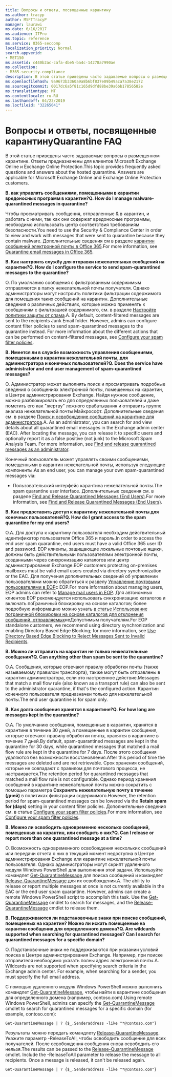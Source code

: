 ```yaml
---
title: Вопросы и ответы, посвященные карантину
ms.author: tracyp
author: MSFTTracyP
manager: laurawi
ms.date: 6/16/2017
ms.audience: ITPro
ms.topic: reference
ms.service: O365-seccomp
localization_priority: Normal
search.appverid:
- MET150
ms.assetid: c440b2ac-cafa-4be5-ba4c-14278a7990ae
ms.collection:
- M365-security-compliance
description: В этой статье приведены часто задаваемые вопросы о размещенном карантине.
ms.openlocfilehash: 9a9673b3360a9a8b6bf837e09b49aca7a38e2172
ms.sourcegitcommit: 0017dc6a5f81c165d9dfd88be39a6bb17856582e
ms.translationtype: MT
ms.contentlocale: ru-RU
ms.lasthandoff: 04/23/2019
ms.locfileid: "32265041"
---
```

# <a name="quarantine-faq"></a><span data-ttu-id="b971e-103">Вопросы и ответы, посвященные карантину</span><span class="sxs-lookup"><span data-stu-id="b971e-103">Quarantine FAQ</span></span>

<span data-ttu-id="b971e-p101">В этой статье приведены часто задаваемые вопросы о размещенном карантине. Ответы предназначены для клиентов Microsoft Exchange Online и Exchange Online Protection.</span><span class="sxs-lookup"><span data-stu-id="b971e-p101">This topic provides frequently asked questions and answers about the hosted quarantine. Answers are applicable for Microsoft Exchange Online and Exchange Online Protection customers.</span></span>
  
 <span data-ttu-id="b971e-106">**В. как управлять сообщениями, помещенными в карантин вредоносных программ в карантин?**</span><span class="sxs-lookup"><span data-stu-id="b971e-106">**Q. How do I manage malware-quarantined messages in quarantine?**</span></span>
  
<span data-ttu-id="b971e-107">Чтобы просматривать сообщения, отправленные &amp; в карантин, и работать с ними, так как они содержат вредоносные программы, необходимо использовать центр соответствия требованиям безопасности.</span><span class="sxs-lookup"><span data-stu-id="b971e-107">You need to use the Security &amp; Compliance Center in order to view and work with messages that were sent to quarantine because they contain malware.</span></span> <span data-ttu-id="b971e-108">Дополнительные сведения см в разделе [карантин сообщений электронной почты в Office 365](https://support.office.com/article/Quarantine-email-messages-in-Office-365-4c234874-015e-4768-8495-98fcccfc639b).</span><span class="sxs-lookup"><span data-stu-id="b971e-108">For more information, see [Quarantine email messages in Office 365](https://support.office.com/article/Quarantine-email-messages-in-Office-365-4c234874-015e-4768-8495-98fcccfc639b).</span></span>
  
 <span data-ttu-id="b971e-109">**В. Как настроить службу для отправки нежелательных сообщений на карантин?**</span><span class="sxs-lookup"><span data-stu-id="b971e-109">**Q. How do I configure the service to send spam-quarantined messages to the quarantine?**</span></span>
  
<span data-ttu-id="b971e-p103">О. По умолчанию сообщения с фильтрованным содержимым отправляются в папку нежелательной почты получателя. Однако администраторы могут настроить политики фильтрации содержимого для помещения таких сообщений на карантин. Дополнительные сведения о различных действиях, которые можно применять к сообщениям с фильтрацией содержимого, см. в разделе [Настройте политики защиты от спама](configure-your-spam-filter-policies.md).</span><span class="sxs-lookup"><span data-stu-id="b971e-p103">A. By default, content-filtered messages are sent to the recipients Junk Email folder. However, admins can configure content filter policies to send spam-quarantined messages to the quarantine instead. For more information about the different actions that can be performed on content-filtered messages, see [Configure your spam filter policies](configure-your-spam-filter-policies.md).</span></span>
  
 <span data-ttu-id="b971e-114">**В. Имеется ли в службе возможность управления сообщениями, помещенными в карантин нежелательной почты, для администратора и конечных пользователей?**</span><span class="sxs-lookup"><span data-stu-id="b971e-114">**Q. Does the service have administrator and end user management of spam-quarantined messages?**</span></span>
  
<span data-ttu-id="b971e-p104">О. Администратор может выполнять поиск и просматривать подробные сведения о сообщениях электронной почты, помещенных на карантин, в Центре администрирования Exchange. Найдя нужное сообщение, можно разблокировать его для определенных пользователей и даже пометить его как "жертву" ложного срабатывания и отправить группе анализа нежелательной почты Майкрософт. Дополнительные сведения см. в разделе [Поиск и освобождение сообщений на карантине для администратора](find-and-release-quarantined-messages-as-an-administrator.md).</span><span class="sxs-lookup"><span data-stu-id="b971e-p104">A. As an administrator, you can search for and view details about all quarantined email messages in the Exchange admin center (EAC). After locating the message, you can release it to specific users and optionally report it as a false positive (not junk) to the Microsoft Spam Analysis Team. For more information, see [Find and release quarantined messages as an administrator](find-and-release-quarantined-messages-as-an-administrator.md).</span></span>
  
<span data-ttu-id="b971e-119">Конечный пользователь может управлять своими сообщениями, помещенными в карантин нежелательной почты, используя следующие компоненты.</span><span class="sxs-lookup"><span data-stu-id="b971e-119">As an end user, you can manage your own spam-quarantined messages via:</span></span> 
  
- <span data-ttu-id="b971e-120">Пользовательский интерфейс карантина нежелательной почты.</span><span class="sxs-lookup"><span data-stu-id="b971e-120">The spam quarantine user interface.</span></span> <span data-ttu-id="b971e-121">Дополнительные сведения см. в разделе [Find and Release Quarantined Messages (End Users)](http://technet.microsoft.com/library/e439b560-827a-4807-abd3-6b861c1ff786.aspx).</span><span class="sxs-lookup"><span data-stu-id="b971e-121">For more information, see [Find and Release Quarantined Messages (End Users)](http://technet.microsoft.com/library/e439b560-827a-4807-abd3-6b861c1ff786.aspx).</span></span>
        
 <span data-ttu-id="b971e-122">**В. Как предоставить доступ к карантину нежелательной почты для конечных пользователей?**</span><span class="sxs-lookup"><span data-stu-id="b971e-122">**Q. How do I grant access to the spam quarantine for my end users?**</span></span>
  
<span data-ttu-id="b971e-123">О.</span><span class="sxs-lookup"><span data-stu-id="b971e-123">A.</span></span> <span data-ttu-id="b971e-124">Для доступа к карантину пользователя необходим действительный идентификатор пользователя Office 365 и пароль.</span><span class="sxs-lookup"><span data-stu-id="b971e-124">In order to access the end user spam quarantine, end users must have a valid Office 365 user ID and password.</span></span> <span data-ttu-id="b971e-125">EOP клиенты, защищающие локальные почтовые ящики, должны быть действительными пользователями электронной почты, созданными через синхронизацию каталогов или центр администрирования Exchange.</span><span class="sxs-lookup"><span data-stu-id="b971e-125">EOP customers protecting on-premises mailboxes must be valid email users created via directory synchronization or the EAC.</span></span> <span data-ttu-id="b971e-126">Для получения дополнительных сведений об управлении пользователями можно обратиться к разделу [Управление почтовыми пользователями в EOP](eop/manage-mail-users-in-eop.md)с EOP.</span><span class="sxs-lookup"><span data-stu-id="b971e-126">For more information about managing users, EOP admins can refer to [Manage mail users in EOP](eop/manage-mail-users-in-eop.md).</span></span> <span data-ttu-id="b971e-127">Для автономных клиентов EOP рекомендуется использовать синхронизацию каталогов и включать поГраничный блокировку на основе каталогов; более подробную информацию можно узнать [в статье Использование пограничной блокировки на основе каталогов для отклонения сообщений, отправляемых](http://technet.microsoft.com/library/ca7b7416-92ed-40ad-abdb-695be46ea2e4.aspx)неДопустимым получателям.</span><span class="sxs-lookup"><span data-stu-id="b971e-127">For EOP standalone customers, we recommend using directory synchronization and enabling Directory Based Edge Blocking; for more information, see [Use Directory Based Edge Blocking to Reject Messages Sent to Invalid Recipients](http://technet.microsoft.com/library/ca7b7416-92ed-40ad-abdb-695be46ea2e4.aspx).</span></span>
  
 <span data-ttu-id="b971e-128">**В. Можно ли отправить на карантин не только нежелательные сообщения?**</span><span class="sxs-lookup"><span data-stu-id="b971e-128">**Q. Can anything other than spam be sent to the quarantine?**</span></span>
  
<span data-ttu-id="b971e-129">О.</span><span class="sxs-lookup"><span data-stu-id="b971e-129">A.</span></span> <span data-ttu-id="b971e-130">Сообщения, которые отвечают правилу обработки почты (также называемому правилом транспорта), также могут быть отправлены в карантин администратора, если это настроенное действие.</span><span class="sxs-lookup"><span data-stu-id="b971e-130">Messages that match a mail flow rule (also known as a transport rule) can also be sent to the administrator quarantine, if that's the configured action.</span></span> <span data-ttu-id="b971e-131">Карантин конечного пользователя предназначен только для нежелательной почты.</span><span class="sxs-lookup"><span data-stu-id="b971e-131">The end user quarantine is for spam only.</span></span>
  
 <span data-ttu-id="b971e-132">**В. Как долго сообщения хранятся в карантине?**</span><span class="sxs-lookup"><span data-stu-id="b971e-132">**Q. For how long are messages kept in the quarantine?**</span></span>
  
<span data-ttu-id="b971e-133">О.</span><span class="sxs-lookup"><span data-stu-id="b971e-133">A.</span></span> <span data-ttu-id="b971e-134">По умолчанию сообщения, помещенные в карантин, хранятся в карантине в течение 30 дней, а помещенные в карантин сообщения, которые отвечают правилу обработки почты, хранятся в карантине в течение 7 дней.</span><span class="sxs-lookup"><span data-stu-id="b971e-134">By default, spam-quarantined messages are kept in the quarantine for 30 days, while quarantined messages that matched a mail flow rule are kept in the quarantine for 7 days.</span></span> <span data-ttu-id="b971e-135">После этого сообщения удаляются без возможности восстановления.</span><span class="sxs-lookup"><span data-stu-id="b971e-135">After this period of time the messages are deleted and are not retrievable.</span></span> <span data-ttu-id="b971e-136">Срок хранения сообщений, которые не совпадают с правилом для почтового процесса, не настраивается.</span><span class="sxs-lookup"><span data-stu-id="b971e-136">The retention period for quarantined messages that matched a mail flow rule is not configurable.</span></span> <span data-ttu-id="b971e-137">Однако период хранения сообщений в карантине нежелательной почты можно сократить с помощью параметра **Сохранять нежелательную почту в течение (дней)** в политиках фильтрации содержимого.</span><span class="sxs-lookup"><span data-stu-id="b971e-137">However, the retention period for spam-quarantined messages can be lowered via the **Retain spam for (days)** setting in your content filter policies.</span></span> <span data-ttu-id="b971e-138">Дополнительные сведения см. в статье [Configure your spam filter policies](configure-your-spam-filter-policies.md).</span><span class="sxs-lookup"><span data-stu-id="b971e-138">For more information, see [Configure your spam filter policies](configure-your-spam-filter-policies.md).</span></span>
  
 <span data-ttu-id="b971e-139">**В. Можно ли освободить одновременно несколько сообщений, помещенных на карантин, или сообщить о них?**</span><span class="sxs-lookup"><span data-stu-id="b971e-139">**Q. Can I release or report more than one quarantined message at a time?**</span></span>
  
<span data-ttu-id="b971e-p109">О. Возможность одновременного освобождения нескольких сообщений или передачи отчета о них в текущий момент недоступна в Центре администрирования Exchange или карантине нежелательной почты пользователя. Однако администраторы могут скрипт удаленного модуля Windows PowerShell для выполнения этой задачи. Используйте командлет [Get-QuarantineMessage](http://technet.microsoft.com/library/88026da1-8dbc-49e7-80e8-112a32773c34.aspx) для поиска сообщений и командлет [Release-QuarantineMessage](http://technet.microsoft.com/library/4a3aa05c-238f-46f2-b8dd-b0e3c38eab3e.aspx) для их освобождения.</span><span class="sxs-lookup"><span data-stu-id="b971e-p109">A. The ability to release or report multiple messages at once is not currently available in the EAC or the end user spam quarantine. However, admins can create a remote Windows PowerShell script to accomplish this task. Use the [Get-QuarantineMessage](http://technet.microsoft.com/library/88026da1-8dbc-49e7-80e8-112a32773c34.aspx) cmdlet to search for messages, and the [Release-QuarantineMessage](http://technet.microsoft.com/library/4a3aa05c-238f-46f2-b8dd-b0e3c38eab3e.aspx) cmdlet to release them.</span></span> 
  
 <span data-ttu-id="b971e-144">**В. Поддерживаются ли подстановочные знаки при поиске сообщений, помещенных на карантин? Можно ли искать помещенные на карантин сообщения для определенного домена?**</span><span class="sxs-lookup"><span data-stu-id="b971e-144">**Q. Are wildcards supported when searching for quarantined messages? Can I search for quarantined messages for a specific domain?**</span></span>
  
<span data-ttu-id="b971e-p110">О. Подстановочные знаки не поддерживаются при указании условий поиска в Центре администрирования Exchange. Например, при поиске отправителя необходимо указать полны адрес электронной почты.</span><span class="sxs-lookup"><span data-stu-id="b971e-p110">A. Wildcards are not supported when specifying search criteria in the Exchange admin center. For example, when searching for a sender, you must specify the full email address.</span></span>
  
<span data-ttu-id="b971e-148">С помощью удаленного модуля Windows PowerShell можно выполнить командлет [Get-QuarantineMessage](http://technet.microsoft.com/library/88026da1-8dbc-49e7-80e8-112a32773c34.aspx), чтобы найти в карантине сообщения для определенного домена (например, contoso.com).</span><span class="sxs-lookup"><span data-stu-id="b971e-148">Using remote Windows PowerShell, admins can specify the [Get-QuarantineMessage](http://technet.microsoft.com/library/88026da1-8dbc-49e7-80e8-112a32773c34.aspx) cmdlet to search for quarantined messages for a specific domain (for example, contoso.com):</span></span> 
  
```
Get-QuarantineMessage | ? {$_.Senderaddress -like "*@contoso.com"}
```

<span data-ttu-id="b971e-p111">Результаты можно передать командлету [Release-QuarantineMessage](http://technet.microsoft.com/library/4a3aa05c-238f-46f2-b8dd-b0e3c38eab3e.aspx). Укажите параметр -ReleaseToAll, чтобы освободить сообщение для всех получателей. После освобождения сообщения снова освободить его нельзя.</span><span class="sxs-lookup"><span data-stu-id="b971e-p111">The results can be passed to the [Release-QuarantineMessage](http://technet.microsoft.com/library/4a3aa05c-238f-46f2-b8dd-b0e3c38eab3e.aspx) cmdlet. Include the -ReleaseToAll parameter to release the message to all recipients. Once a message is released, it can't be released again.</span></span> 
  
```
Get-QuarantineMessage | ? {$_.Senderaddress -like "*@contoso.com"}
```


